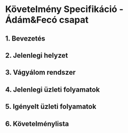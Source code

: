 # Követelmény Specifikáció - Ádám&Fecó csapat
## 1. Bevezetés
## 2. Jelenlegi helyzet
## 3. Vágyálom rendszer
## 4. Jelenlegi üzleti folyamatok
## 5. Igényelt üzleti folyamatok
## 6. Követelménylista
